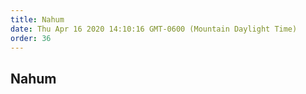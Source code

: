 ```yaml
---
title: Nahum
date: Thu Apr 16 2020 14:10:16 GMT-0600 (Mountain Daylight Time)
order: 36
---
```


## Nahum